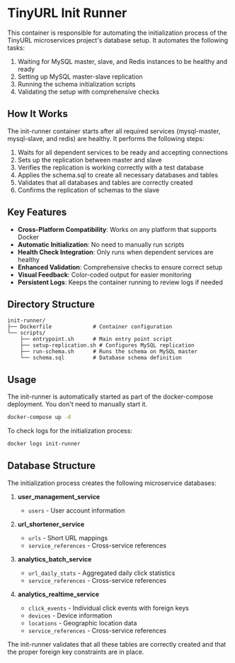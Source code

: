 # TinyURL Init Runner

This container is responsible for automating the initialization process of the TinyURL microservices project's database setup. It automates the following tasks:

1. Waiting for MySQL master, slave, and Redis instances to be healthy and ready
2. Setting up MySQL master-slave replication
3. Running the schema initialization scripts
4. Validating the setup with comprehensive checks

## How It Works

The init-runner container starts after all required services (mysql-master, mysql-slave, and redis) are healthy. It performs the following steps:

1. Waits for all dependent services to be ready and accepting connections
2. Sets up the replication between master and slave
3. Verifies the replication is working correctly with a test database
4. Applies the schema.sql to create all necessary databases and tables
5. Validates that all databases and tables are correctly created
6. Confirms the replication of schemas to the slave

## Key Features

- **Cross-Platform Compatibility**: Works on any platform that supports Docker
- **Automatic Initialization**: No need to manually run scripts
- **Health Check Integration**: Only runs when dependent services are healthy
- **Enhanced Validation**: Comprehensive checks to ensure correct setup
- **Visual Feedback**: Color-coded output for easier monitoring
- **Persistent Logs**: Keeps the container running to review logs if needed

## Directory Structure

```
init-runner/
├── Dockerfile             # Container configuration
└── scripts/
    ├── entrypoint.sh      # Main entry point script
    ├── setup-replication.sh # Configures MySQL replication
    ├── run-schema.sh      # Runs the schema on MySQL master
    └── schema.sql         # Database schema definition
```

## Usage

The init-runner is automatically started as part of the docker-compose deployment. You don't need to manually start it.

```bash
docker-compose up -d
```

To check logs for the initialization process:

```bash
docker logs init-runner
```

## Database Structure

The initialization process creates the following microservice databases:

1. **user_management_service**
   - `users` - User account information

2. **url_shortener_service**
   - `urls` - Short URL mappings
   - `service_references` - Cross-service references

3. **analytics_batch_service**
   - `url_daily_stats` - Aggregated daily click statistics
   - `service_references` - Cross-service references

4. **analytics_realtime_service**
   - `click_events` - Individual click events with foreign keys
   - `devices` - Device information
   - `locations` - Geographic location data
   - `service_references` - Cross-service references

The init-runner validates that all these tables are correctly created and that the proper foreign key constraints are in place.
